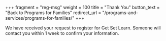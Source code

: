 +++
fragment = "reg-msg"
weight = 100
title = "Thank You"
button_text = "Back to Programs for Families"
redirect_url = "/programs-and-services/programs-for-families/"
+++

We have received your request to register for Get Set Learn.  Someone will contact you within 1 week to confirm your information.